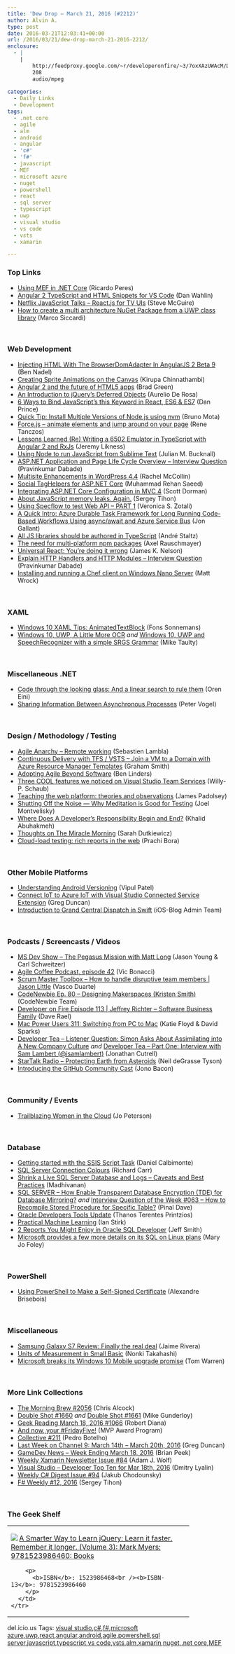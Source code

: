 ```yaml
---
title: 'Dew Drop – March 21, 2016 (#2212)'
author: Alvin A.
type: post
date: 2016-03-21T12:03:41+00:00
url: /2016/03/21/dew-drop-march-21-2016-2212/
enclosure:
  - |
    |
        http://feedproxy.google.com/~r/developeronfire/~3/7oxXAzUWAcM/DeveloperOnFire-113-JeffreyRichter.mp3
        208
        audio/mpeg
        
categories:
  - Daily Links
  - Development
tags:
  - .net core
  - agile
  - alm
  - android
  - angular
  - 'c#'
  - 'f#'
  - javascript
  - MEF
  - microsoft azure
  - nuget
  - powershell
  - react
  - sql server
  - typescript
  - uwp
  - visual studio
  - vs code
  - vsts
  - xamarin

---
```

### <a name="top"></a>Top Links

  * <a href="http://weblogs.asp.net:80/ricardoperes/using-mef-in-net-core?WT.mc_id=DX_MVP4025064" target="_blank">Using MEF in .NET Core</a> (Ricardo Peres)
  * <a href="http://codewithdan.com/2016/03/19/angular-2-typescript-and-html-snippets-for-vs-code/" target="_blank">Angular 2 TypeScript and HTML Snippets for VS Code</a> (Dan Wahlin)
  * <a href="https://www.youtube.com/watch?v=5sETJs2_jwo&" target="_blank">Netflix JavaScript Talks &#8211; React.js for TV UIs</a> (Steve McGuire)
  * <a href="http://msicc.net/?p=4442" target="_blank">How to create a multi architecture NuGet Package from a UWP class library</a> (Marco Siccardi)

&nbsp;

### <a name="web"></a>Web Development

  * <a href="http://www.bennadel.com/blog/3052-injecting-html-with-the-browserdomadapter-in-angularjs-2-beta-9.htm" target="_blank">Injecting HTML With The BrowserDomAdapter In AngularJS 2 Beta 9</a> (Ben Nadel)
  * <a href="https://www.kirupa.com/canvas/sprite_animations_canvas.htm" target="_blank">Creating Sprite Animations on the Canvas</a> (Kirupa Chinnathambi)
  * <a href="https://www.oreilly.com/ideas/angular-2-and-the-future-of-html5-apps?utm_source=javascriptweekly&utm_medium=email" target="_blank">Angular 2 and the future of HTML5 apps</a> (Brad Green)
  * <a href="http://www.sitepoint.com/introduction-jquery-deferred-objects/?utm_source=javascriptweekly&utm_medium=email" target="_blank">An Introduction to jQuery&#8217;s Deferred Objects</a> (Aurelio De Rosa)
  * <a href="http://www.sitepoint.com/bind-javascripts-this-keyword-react/" target="_blank">6 Ways to Bind JavaScript&#8217;s this Keyword in React, ES6 & ES7</a> (Dan Prince)
  * <a href="http://www.sitepoint.com/quick-tip-multiple-versions-node-nvm/" target="_blank">Quick Tip: Install Multiple Versions of Node.js using nvm</a> (Bruno Mota)
  * <a href="http://www.gravmatt.com/force-js/?utm_source=javascriptweekly&utm_medium=email" target="_blank">Force.js &#8211; animate elements and jump around on your page</a> (Rene Tanczos)
  * <a href="http://feedproxy.google.com/~r/CSharperImage/~3/4LArJOVx_3U/lessons-learned-re-writing-6502.html" target="_blank">Lessons Learned (Re) Writing a 6502 Emulator in TypeScript with Angular 2 and RxJs</a> (Jeremy Likness)
  * <a href="http://blog.boyet.com/blog/blog/using-node-to-run-javascript-from-sublime-text/" target="_blank">Using Node to run JavaScript from Sublime Text</a> (Julian M. Bucknall)
  * <a href="http://feedproxy.google.com/~r/netCurryRecentArticles/~3/yhlYBjOM4Vc/ShowArticle.aspx" target="_blank">ASP.NET Application and Page Life Cycle Overview &#8211; Interview Question</a> (Pravinkumar Dabade)
  * <a href="http://code.tutsplus.com/articles/multisite-enhancements-in-wordpress-44--cms-26153" target="_blank">Multisite Enhancements in WordPress 4.4</a> (Rachel McCollin)
  * <a href="http://rehansaeed.com/social-taghelpers-for-asp-net-core/" target="_blank">Social TagHelpers for ASP.NET Core</a> (Muhammad Rehan Saeed)
  * <a href="http://feedproxy.google.com/~r/geekswithblogs/~3/neBSfavAXUY/integrating-asp.net-core-configuration-in-mvc-4.aspx" target="_blank">Integrating ASP.NET Core Configuration in MVC 4</a> (Scott Dorman)
  * <a href="https://sergeytihon.wordpress.com/2016/03/20/about-memory-leaks-again/" target="_blank">About JavaScript memory leaks. Again.</a> (Sergey Tihon)
  * <a href="http://www.codeproject.com/Articles/1086520/Using-Specflow-to-test-Web-API-PART" target="_blank">Using Specflow to test Web API &#8211; PART 1</a> (Veronica S. Zotali)
  * <a href="http://feedproxy.google.com/~r/jongallant/~3/0PTWE51Ij3M/durable-task-framework-quick-intro.html" target="_blank">A Quick Intro: Azure Durable Task Framework for Long Running Code-Based Workflows Using async/await and Azure Service Bus</a> (Jon Gallant)
  * <a href="http://staltz.com/all-js-libraries-should-be-authored-in-typescript.html?utm_source=javascriptweekly&utm_medium=email" target="_blank">All JS libraries should be authored in TypeScript</a> (André Staltz)
  * <a href="http://feedproxy.google.com/~r/2ality/~3/Y-Py8lcikxY/multi-platform-npm-packages.html" target="_blank">The need for multi-platform npm packages</a> (Axel Rauschmayer)
  * <a href="http://jamesknelson.com/universal-react-youre-doing-it-wrong/" target="_blank">Universal React: You’re doing it wrong</a> (James K. Nelson)
  * <a href="http://feedproxy.google.com/~r/netCurryRecentArticles/~3/9VpjeON5bH8/ShowArticle.aspx" target="_blank">Explain HTTP Handlers and HTTP Modules &#8211; Interview Question</a> (Pravinkumar Dabade)
  * <a href="http://feedproxy.google.com/~r/Wrockblog/~3/6qZhq2LdKlQ/instal" target="_blank">Installing and running a Chef client on Windows Nano Server</a> (Matt Wrock)

&nbsp;

### <a name="silverlight"></a>XAML

  * <a href="http://reflectionit.nl/blog/2016/windows-10-xaml-tips-animatedtextblock" target="_blank">Windows 10 XAML Tips: AnimatedTextBlock</a> (Fons Sonnemans)
  * <a href="http://feedproxy.google.com/~r/mtaulty/~3/kjhB0_vNdHM/" target="_blank">Windows 10, UWP, A Little More OCR</a> _and_ <a href="http://feedproxy.google.com/~r/mtaulty/~3/K86_0LgM0ag/" target="_blank">Windows 10, UWP and SpeechRecognizer with a simple SRGS Grammar</a> (Mike Taulty)

&nbsp;

### <a name="dotnet"></a>Miscellaneous .NET

  * <a href="http://feedproxy.google.com/~r/AyendeRahien/~3/K3_JGDkiZZU/code-through-the-looking-glass-and-a-linear-search-to-rule-them" target="_blank">Code through the looking glass: And a linear search to rule them</a> (Oren Eini)
  * <a href="https://visualstudiomagazine.com/articles/2016/03/01/sharing-information-between-asynchronous-processes.aspx" target="_blank">Sharing Information Between Asynchronous Processes</a> (Peter Vogel)

&nbsp;

### <a name="design"></a>Design / Methodology / Testing

  * <a href="http://feedproxy.google.com/~r/SerialSeb/~3/Ybdus2BjPI4/" target="_blank">Agile Anarchy – Remote working</a> (Sebastien Lambla)
  * <a href="http://pleasereleaseme.net/continuous-delivery-tfs-vsts-join-vm-domain-azure-resource-manager-templates/" target="_blank">Continuous Delivery with TFS / VSTS – Join a VM to a Domain with Azure Resource Manager Templates</a> (Graham Smith)
  * <a href="http://www.infoq.com/news/2016/03/agile-beyond-software?utm_campaign=infoq_content&utm_source=infoq&utm_medium=feed&utm_term=global" target="_blank">Adopting Agile Beyond Software</a> (Ben Linders)
  * <a href="https://blogs.msdn.microsoft.com/visualstudioalmrangers/2016/03/19/three-cool-features-we-noticed-on-visual-studio-team-services-2/" target="_blank">Three COOL features we noticed on Visual Studio Team Services</a> (Willy-P. Schaub)
  * <a href="http://james.padolsey.com/p/teaching-the-web-platform-theories-and-observations/" target="_blank">Teaching the web platform: theories and observations</a> (James Padolsey)
  * <a href="https://dzone.com/articles/shutting-off-the-noise-why-meditation-is-good-for?utm_medium=feed&utm_source=feedpress.me&utm_campaign=Feed%3A+dzone%2Fagile" target="_blank">Shutting Off the Noise — Why Meditation is Good for Testing</a> (Joel Montvelisky)
  * <a href="http://www.khalidabuhakmeh.com/where-does-a-developer-s-responsibility-begin-and-end" target="_blank">Where Does A Developer&#8217;s Responsibility Begin and End?</a> (Khalid Abuhakmeh)
  * <a href="http://www.codinggeekette.com/thoughts-on-the-miracle-morning/" target="_blank">Thoughts on The Miracle Morning</a> (Sarah Dutkiewicz)
  * <a href="https://blogs.msdn.microsoft.com/visualstudioalm/2016/03/18/cloud-load-testing-rich-reports-in-the-web/" target="_blank">Cloud-load testing: rich reports in the web</a> (Prachi Bora)

&nbsp;

### <a name="mobile"></a>Other Mobile Platforms

  * <a href="http://www.developer.com/ws/android/development-tools/understanding-android-versioning.html" target="_blank">Understanding Android Versioning</a> (Vipul Patel)
  * <a href="https://channel9.msdn.com/coding4fun/blog/Connect-IoT-to-Azure-IoT-with-Visual-Studio-Connected-Service-Extension?WT.mc_id=DX_MVP4025064" target="_blank">Connect IoT to Azure IoT with Visual Studio Connected Service Extension</a> (Greg Duncan)
  * <a href="http://feedproxy.google.com/~r/iosdevblog/~3/XdbCnaDBDpo/" target="_blank">Introduction to Grand Central Dispatch in Swift</a> (iOS-Blog Admin Team)

&nbsp;

### <a name="podcasts"></a>Podcasts / Screencasts / Videos

  * <a href="http://msdevshow.com/2016/03/pegasus-mission-with-matt-long/" target="_blank">MS Dev Show &#8211; The Pegasus Mission with Matt Long</a> (Jason Young & Carl Schweitzer)
  * <a href="http://agilecoffee.com/episode42/" target="_blank">Agile Coffee Podcast, episode 42</a> (Vic Bonacci)
  * <a href="http://scrummastertoolbox.libsyn.com/how-to-handle-disruptive-team-members-jason-little" target="_blank">Scrum Master Toolbox &#8211; How to handle disruptive team members | Jason Little</a> (Vasco Duarte)
  * <a href="http://bloggytoons.com/codenewbies-podtrac/2016/3/21/ep-80-designing-makerspaces-kristen-smith" target="_blank">CodeNewbie Ep. 80 &#8211; Designing Makerspaces (Kristen Smith)</a> (CodeNewbie Team)
  * <a href="http://feedproxy.google.com/~r/developeronfire/~3/7oxXAzUWAcM/DeveloperOnFire-113-JeffreyRichter.mp3" target="_blank">Developer on Fire Episode 113 | Jeffrey Richter &#8211; Software Business Family</a> (Dave Rael)
  * <a href="http://relay.fm/mpu/311" target="_blank">Mac Power Users 311: Switching from PC to Mac</a> (Katie Floyd & David Sparks)
  * <a href="http://feedproxy.google.com/~r/DeveloperTea/~3/F8YkvUks4Y4/30504-listener-question-simon-asks-about-assimilating-into-a-new-company-culture" target="_blank">Developer Tea &#8211; Listener Question: Simon Asks About Assimilating into A New Company Culture</a> _and_ <a href="http://feedproxy.google.com/~r/DeveloperTea/~3/HImWkoApEMc/30505-part-one-interview-with-sam-lambert-isamlambert" target="_blank">Developer Tea &#8211; Part One: Interview with Sam Lambert (@isamlambert)</a> (Jonathan Cutrell)
  * <a href="https://soundcloud.com/startalk/protecting-earth-from-asteroids" target="_blank">StarTalk Radio &#8211; Protecting Earth from Asteroids</a> (Neil deGrasse Tyson)
  * <a href="https://github.com/blog/2129-introducing-the-github-community-cast" target="_blank">Introducing the GitHub Community Cast</a> (Jono Bacon)

&nbsp;

### <a name="events"></a>Community / Events

  * <a href="https://dzone.com/articles/trailblazing-women-in-the-cloud?utm_medium=feed&utm_source=feedpress.me&utm_campaign=Feed%3A+dzone%2Fcloud" target="_blank">Trailblazing Women in the Cloud</a> (Jo Peterson)

&nbsp;

### <a name="sql"></a>Database

  * <a href="http://feedproxy.google.com/~r/MSSQLTips-LatestSqlServerTips/~3/frXJNkrhcrU/tip.asp" target="_blank">Getting started with the SSIS Script Task</a> (Daniel Calbimonte)
  * <a href="http://feedproxy.google.com/~r/BlackwaspLatestAdditions/~3/wLlwRQckqM8/RSSLanding.aspx" target="_blank">SQL Server Connection Colours</a> (Richard Carr)
  * <a href="http://feedproxy.google.com/~r/sqlservercurry/blog/~3/GJsyd1EKvDs/shrink-live-sql-server-database-and.html" target="_blank">Shrink a Live SQL Server Database and Logs &#8211; Caveats and Best Practices</a> (Madhivanan)
  * <a href="http://blog.sqlauthority.com/2016/03/21/sql-server-enable-transparent-database-encryption-tde-database-mirroring/" target="_blank">SQL SERVER – How Enable Transparent Database Encryption (TDE) for Database Mirroring?</a> _and_ <a href="http://blog.sqlauthority.com/2016/03/20/interview-question-week-063-recompile-stored-procedure-specific-table/" target="_blank">Interview Question of the Week #063 – How to Recompile Stored Procedure for Specific Table?</a> (Pinal Dave)
  * <a href="https://blogs.oracle.com/imc/entry/oracle_developers_tools_update" target="_blank">Oracle Developers Tools Update</a> (Thanos Terentes Printzios)
  * <a href="http://www.i-programmer.info/bookreviews/1-vb/9551-practical-machine-learning.html" target="_blank">Practical Machine Learning</a> (Ian Stirk)
  * <a href="http://www.thatjeffsmith.com/archive/2016/03/2-reports-you-might-enjoy-in-oracle-sql-developer/" target="_blank">2 Reports You Might Enjoy in Oracle SQL Developer</a> (Jeff Smith)
  * <a href="http://zdnet.com.feedsportal.com/c/35462/f/675660/s/4e65687b/sc/28/l/0L0Szdnet0N0Carticle0Cmicrosoft0Eprovides0Ea0Efew0Emore0Edetails0Eon0Eits0Esql0Eon0Elinux0Eplans0C0Tftag0FRSSbaffb68/story01.htm" target="_blank">Microsoft provides a few more details on its SQL on Linux plans</a> (Mary Jo Foley)

&nbsp;

### <a name="ps"></a>PowerShell

  * <a href="https://alexandrebrisebois.wordpress.com/2016/03/20/using-powershell-to-make-a-self-signed-certificate/" target="_blank">Using PowerShell to Make a Self-Signed Certificate</a> (Alexandre Brisebois)

&nbsp;

### <a name="misc"></a>Miscellaneous

  * <a href="http://feedproxy.google.com/~r/pocketnow/~3/BSr7F_-Lx5w/samsung-galaxy-s7-review" target="_blank">Samsung Galaxy S7 Review: Finally the real deal</a> (Jaime Rivera)
  * <a href="https://blogs.msdn.microsoft.com/smallbasic/2016/03/21/units-of-measurement-in-small-basic/" target="_blank">Units of Measurement in Small Basic</a> (Nonki Takahashi)
  * <a href="http://www.theverge.com/2016/3/20/11271306/microsoft-windows-10-mobile-upgrade-list" target="_blank">Microsoft breaks its Windows 10 Mobile upgrade promise</a> (Tom Warren)

&nbsp;

### <a name="links"></a>More Link Collections

  * <a href="http://feedproxy.google.com/~r/ReflectivePerspective/~3/aWWKWELHL4s/" target="_blank">The Morning Brew #2056</a> (Chris Alcock)
  * <a href="http://afreshcup.com/home/2016/3/18/double-shot-1660.html" target="_blank">Double Shot #1660</a> _and_ <a href="http://afreshcup.com/home/2016/3/21/double-shot-1661.html" target="_blank">Double Shot #1661</a> (Mike Gunderloy)
  * <a href="http://feeds.regulargeek.com/~r/RegularGeek/~3/OgjqyFqNe-Y/" target="_blank">Geek Reading March 18, 2016 #1066</a> (Robert Diana)
  * <a href="https://blogs.msdn.microsoft.com/mvpawardprogram/2016/03/18/and-now-your-fridayfive/" target="_blank">And now, your #FridayFive!</a> (MVP Award Program)
  * <a href="http://feedproxy.google.com/~r/tympanus/~3/yJqwqi8IejY/" target="_blank">Collective #211</a> (Pedro Botelho)
  * <a href="https://channel9.msdn.com/Blogs/C9Team/Last-Week-on-Channel-9-March-14th-March-20th-2016?WT.mc_id=DX_MVP4025064" target="_blank">Last Week on Channel 9: March 14th &#8211; March 20th, 2016</a> (Greg Duncan)
  * <a href="http://feedproxy.google.com/~r/BrianPeek/~3/cSVJ1DsTotY/post.aspx" target="_blank">GameDev News &#8211; Week Ending March 18, 2016</a> (Brian Peek)
  * <a href="https://www.SyntaxIsMyUI.com/weekly-xamarin-newsletter-issue-84/" target="_blank">Weekly Xamarin Newsletter Issue #84</a> (Adam J. Wolf)
  * <a href="http://www.lyalin.com/2016/03/18/visual-studio-developer-top-ten-for-mar-18th-2016/" target="_blank">Visual Studio – Developer Top Ten for Mar 18th, 2016</a> (Dmitry Lyalin)
  * <a href="http://feedproxy.google.com/~r/digest-csharp/~3/kmUz2y04PV4/94" target="_blank">Weekly C# Digest Issue #94</a> (Jakub Chodounsky)
  * <a href="https://sergeytihon.wordpress.com/2016/03/20/f-weekly-12-2016/" target="_blank">F# Weekly #12, 2016</a> (Sergey Tihon)

&nbsp;

### <a name="shelf"></a>The Geek Shelf

<div id="scid:7dc1bd33-94bd-46fd-a20b-0131235bcd47:16715c4b-591d-400a-bf8a-7348520e07d7" class="wlWriterEditableSmartContent" style="float: none; padding-bottom: 0px; padding-top: 0px; padding-left: 0px; margin: 0px; display: inline; padding-right: 0px">
  <table cellspacing="0" cellpadding="2" width="400" border="0" unselectable="on">
    <tr>
      <td valign="top" width="400">
        <p>
          <a title="A Smarter Way to Learn jQuery: Learn it faster. Remember it longer. (Volume 3): Mark Myers: 9781523986460: Books" href="http://www.amazon.com/exec/obidos/ASIN/1523986468/amavin-20"><img data-recalc-dims="1" decoding="async" src="https://i0.wp.com/images.amazon.com/images/P/1523986468.01.MZZZZZZZ.jpg?w=660" border="0" align="left" style="float:left" />A Smarter Way to Learn jQuery: Learn it faster. Remember it longer. (Volume 3): Mark Myers: 9781523986460: Books</a>
        </p>
        
        <p>
          <b>ISBN</b>: 1523986468<br /><b>ISBN-13</b>: 9781523986460
        </p>
      </td>
    </tr>
  </table>
</div>

<div id="scid:0767317B-992E-4b12-91E0-4F059A8CECA8:8c0a929c-7b44-4ede-856d-2b387c5ef847" class="wlWriterEditableSmartContent" style="float: none; padding-bottom: 0px; padding-top: 0px; padding-left: 0px; margin: 0px; display: inline; padding-right: 0px">
  del.icio.us Tags: <a href="http://del.icio.us/popular/visual+studio" rel="tag">visual studio</a>,<a href="http://del.icio.us/popular/c%23" rel="tag">c#</a>,<a href="http://del.icio.us/popular/f%23" rel="tag">f#</a>,<a href="http://del.icio.us/popular/microsoft+azure" rel="tag">microsoft azure</a>,<a href="http://del.icio.us/popular/uwp" rel="tag">uwp</a>,<a href="http://del.icio.us/popular/react" rel="tag">react</a>,<a href="http://del.icio.us/popular/angular" rel="tag">angular</a>,<a href="http://del.icio.us/popular/android" rel="tag">android</a>,<a href="http://del.icio.us/popular/agile" rel="tag">agile</a>,<a href="http://del.icio.us/popular/powershell" rel="tag">powershell</a>,<a href="http://del.icio.us/popular/sql+server" rel="tag">sql server</a>,<a href="http://del.icio.us/popular/javascript" rel="tag">javascript</a>,<a href="http://del.icio.us/popular/typescript" rel="tag">typescript</a>,<a href="http://del.icio.us/popular/vs+code" rel="tag">vs code</a>,<a href="http://del.icio.us/popular/vsts" rel="tag">vsts</a>,<a href="http://del.icio.us/popular/alm" rel="tag">alm</a>,<a href="http://del.icio.us/popular/xamarin" rel="tag">xamarin</a>,<a href="http://del.icio.us/popular/nuget" rel="tag">nuget</a>,<a href="http://del.icio.us/popular/.net+core" rel="tag">.net core</a>,<a href="http://del.icio.us/popular/MEF" rel="tag">MEF</a>
</div>